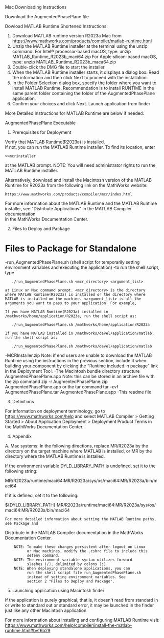 Mac Downloading Instructions

Download the AugmentedPhasePlane file

Dowload MATLAB Runtime
  Shortened Instructions:
  1. Download MATLAB runtime version R2023a Mac from  
      https://www.mathworks.com/products/compiler/matlab-runtime.html
  2. Unzip the MATLAB Runtime installer at the terminal using the unzip command.
      For Intel® processor-based macOS, type: unzip MATLAB_Runtime_R2023b_maci64.zip
      For Apple silicon-based macOS, type: unzip MATLAB_Runtime_R2023b_maca64.zip
  3. Double-click the DMG file to start the installer.
  4. When the MATLAB Runtime installer starts, it displays a dialog box. Read the                 information and then click Next to proceed with the installation.
  5. In the Folder Selection dialog box, specify the folder where you want to install MATLAB       Runtime. Recommendation is to install RUNTIME in the same parent folder containing the       folder of the AugmentedPhasePlane application.
  6. Confirm your choices and click Next.
Launch application from finder

More Detailed Instructions for MATLAB Runtime are below if needed:
   
AugmentedPhasePlane Executable

1. Prerequisites for Deployment 

Verify that MATLAB Runtime(R2023a) is installed.   
If not, you can run the MATLAB Runtime installer.
To find its location, enter
  
    >>mcrinstaller
      
at the MATLAB prompt.
NOTE: You will need administrator rights to run the MATLAB Runtime installer. 

Alternatively, download and install the Macintosh version of the MATLAB Runtime for R2023a 
from the following link on the MathWorks website:

    https://www.mathworks.com/products/compiler/mcr/index.html
   
For more information about the MATLAB Runtime and the MATLAB Runtime installer, see 
"Distribute Applications" in the MATLAB Compiler documentation  
in the MathWorks Documentation Center.

2. Files to Deploy and Package

Files to Package for Standalone 
================================
-run_AugmentedPhasePlane.sh (shell script for temporarily setting environment variables 
                             and executing the application)
   -to run the shell script, type
   
       ./run_AugmentedPhasePlane.sh <mcr_directory> <argument_list>
       
    at Linux or Mac command prompt. <mcr_directory> is the directory 
    where MATLAB Runtime(R2023a) is installed or the directory where 
    MATLAB is installed on the machine. <argument_list> is all the 
    arguments you want to pass to your application. For example, 

    If you have MATLAB Runtime(R2023a) installed in 
    /mathworks/home/application/R2023a, run the shell script as:
    
       ./run_AugmentedPhasePlane.sh /mathworks/home/application/R2023a
       
    If you have MATLAB installed in /mathworks/devel/application/matlab, 
    run the shell script as:
    
       ./run_AugmentedPhasePlane.sh /mathworks/devel/application/matlab
-MCRInstaller.zip 
    Note: if end users are unable to download the MATLAB Runtime using the
    instructions in the previous section, include it when building your 
    component by clicking the "Runtime included in package" link in the
    Deployment Tool.
-The Macintosh bundle directory structure AugmentedPhasePlane.app 
    Note: this can be stored in an archive file with the zip command 
    zip -r AugmentedPhasePlane.zip AugmentedPhasePlane.app
    or the tar command 
    tar -cvf AugmentedPhasePlane.tar AugmentedPhasePlane.app
-This readme file 



3. Definitions

For information on deployment terminology, go to
https://www.mathworks.com/help and select MATLAB Compiler >
Getting Started > About Application Deployment >
Deployment Product Terms in the MathWorks Documentation
Center.

4. Appendix 

A. Mac systems:
In the following directions, replace MR/R2023a by the directory on the target machine 
   where MATLAB is installed, or MR by the directory where the MATLAB Runtime is 
   installed.

If the environment variable DYLD_LIBRARY_PATH is undefined, set it to the following 
   string:

MR/R2023a/runtime/maci64:MR/R2023a/sys/os/maci64:MR/R2023a/bin/maci64

If it is defined, set it to the following:

${DYLD_LIBRARY_PATH}:MR/R2023a/runtime/maci64:MR/R2023a/sys/os/maci64:MR/R2023a/bin/maci64

    For more detailed information about setting the MATLAB Runtime paths, see Package and 
   Distribute in the MATLAB Compiler documentation in the MathWorks Documentation Center.


     
        NOTE: To make these changes persistent after logout on Linux 
              or Mac machines, modify the .cshrc file to include this  
              setenv command.
        NOTE: The environment variable syntax utilizes forward 
              slashes (/), delimited by colons (:).  
        NOTE: When deploying standalone applications, you can
              run the shell script file run_AugmentedPhasePlane.sh 
              instead of setting environment variables. See 
              section 2 "Files to Deploy and Package".    



5. Launching application using Macintosh finder

If the application is purely graphical, that is, it doesn't read from standard in or 
write to standard out or standard error, it may be launched in the finder just like any 
other Macintosh application.


For more information about installing and configuring MATLAB Runtime visit: https://www.mathworks.com/help/compiler/install-the-matlab-runtime.html#bvf6b29 
